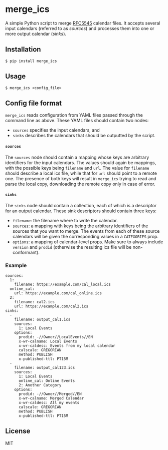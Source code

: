 merge_ics
=========

A simple Python script to merge [RFC5545](https://tools.ietf.org/html/rfc5545) calendar files. It accepts several input calendars (referred to as *sources*) and processes them into one or more output calendar (*sinks*).

## Installation

```
$ pip install merge_ics
```

## Usage

```
$ merge_ics <config_file>
```

## Config file format

`merge_ics` reads configuration from YAML files passed through the command line as above. These YAML files should contain two nodes:

- `sources` specifies the input calendars, and
- `sinks` describes the calendars that should be outputted by the script.

#### `sources`

The `sources` node should contain a mapping whose keys are arbitrary identifiers for the input calendars. The values should again be mappings, with the possible keys being `filename` and `url`. The value for `filename` should describe a local ics file, while that for `url` should point to a remote one. The presence of both keys will result in `merge_ics` trying to read and parse the local copy, downloading the remote copy only in case of error.

#### `sinks`

The `sinks` node should contain a collection, each of which is a descriptor for an output calendar. These sink descriptors should contain three keys:

- `filename`: the filename where to write the calendar.
- `sources`: a mapping with keys being the arbitrary identifiers of the sources that you want to merge. The events from each of these source calendars will be given the corresponding values in a `CATEGORIES` prop.
- `options`: a mapping of calendar-level props. Make sure to always include `version` and `prodid` (otherwise the resulting ics file will be non-conformant).

### Example

```
sources:
  1:
    filename: https://example.com/cal_local.ics
  online_cal:
    url: https://example.com/cal_online.ics
  2:
    filename: cal2.ics
    url: https://example.com/cal2.ics
sinks:
  -
    filename: output_cal1.ics
    sources:
      1: Local Events
    options:
      prodid: -//Owner//LocalEvents//EN
      x-wr-calname: Local Events
      x-wr-caldesc: Events from my local calendar
      calscale: GREGORIAN
      method: PUBLISH
      x-published-ttl: PT15M
  -
    filename: output_cal123.ics
    sources:
      1: Local Events
      online_cal: Online Events
      2: Another Category
    options:
      prodid: -//Owner//Merged//EN
      x-wr-calname: Merged Calendar
      x-wr-caldesc: All my events
      calscale: GREGORIAN
      method: PUBLISH
      x-published-ttl: PT15M
```

## License

MIT
